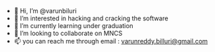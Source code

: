 - 👋 Hi, I’m @varunbiluri
- 👀 I’m interested in hacking and cracking the software 
- 🌱 I’m currently learning under graduation 
- 💞️ I’m looking to collaborate on MNCS
- 📫 you can reach me through email : varunreddy.billuri@gmail.com

<!---
varunbiluri/varunbiluri is a ✨ special ✨ repository because its `README.md` (this file) appears on your GitHub profile.
You can click the Preview link to take a look at your changes.
--->
